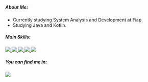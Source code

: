 ##### <div align=""> About Me: </div>
- <div align="">Currently studying System Analysis and Development at <a href="https://www.fiap.com.br">Fiap</a>.</div>
- <div align="">Studying Java and Kotlin.</div>

##### <div align=""> Main Skills: </div>

<div align="">
  <a href="https://nodejs.org/en/" target="blank">
    <img src="https://img.shields.io/badge/-Node.Js-339933?&logo=Node.Js&logoColor=white&logoWidth=20"/>
  </a>
  <a href="https://golang.org" target="blank">
    <img src="https://img.shields.io/badge/-Golang-00ACD7?&logo=Go&logoColor=white&logoWidth=20"/>
  </a>
  <a href="https://git-scm.com/" target="blank">
    <img src="https://img.shields.io/badge/-Git-e94e2f?&logo=Git&logoColor=white&logoWidth=20"/>
  </a>
  <a href="https://www.typescriptlang.org" target="blank">
    <img src="https://img.shields.io/badge/-Typescript-3178C6?&logo=Typescript&logoColor=white&logoWidth=20"/>
  </a>
  <a href="https://www.oracle.com/br/java/technologies/javase-jdk11-downloads.html" target="blank">
    <img src="https://img.shields.io/badge/-Java-C74634?&logo=Java&logoColor=white&logoWidth=20"/>
  </a>  
</div>

##### <div align=""> You can find me in: </div>
<div align="">
  <a href="https://www.linkedin.com/in/heitorcvm/" target="blank">
    <img src="https://img.shields.io/badge/-@heitorcvm-0A66C2?&logo=LinkedIn&logoColor=white&logoWidth=20"/>
  </a>
</div>
